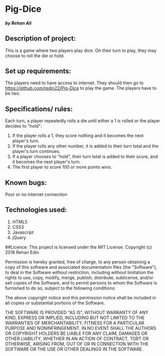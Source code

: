 # Pig-Dice  
#### <em>by Rehan Ali</em>

## Description of project:
This is a game where two players play dice. On their turn to play, they may choose to roll the die or hold.

## Set up requirements:
The players need to have access to internet. They should then go to https://github.com/redin22/Pig-Dice to play the game.
The players have to be two.

## Specifications/ rules:

Each turn, a player repeatedly rolls a die until either a 1 is rolled or the player decides to "hold":
1. If the player rolls a 1, they score nothing and it becomes the next player's turn.
2. If the player rolls any other number, it is added to their turn total and the player's turn continues.
3. If a player chooses to "hold", their turn total is added to their score, and it becomes the next player's turn.
4. The first player to score 100 or more points wins.

## Known bugs:
Poor or no internet connection

## Technologies used:
1. HTML5
2. CSS3
3. Javascript
4. jQuery

##Licence:
This project is licensed under the MIT License.
Copyright (c) 2018 Rehan Edin

Permission is hereby granted, free of charge, to any person obtaining a copy of this software and associated documentation 
files (the "Software"), to deal in the Software without restriction, including without limitation the rights to use, copy,
modify, merge, publish, distribute, sublicense, and/or sell copies of the Software, and to permit persons to whom the Software 
is furnished to do so, subject to the following conditions:

The above copyright notice and this permission notice shall be included in all copies or substantial portions of the Software.

THE SOFTWARE IS PROVIDED "AS IS", WITHOUT WARRANTY OF ANY KIND, EXPRESS OR IMPLIED, INCLUDING BUT NOT LIMITED TO THE WARRANTIES
OF MERCHANTABILITY, FITNESS FOR A PARTICULAR PURPOSE AND NONINFRINGEMENT. IN NO EVENT SHALL THE AUTHORS OR COPYRIGHT HOLDERS
BE LIABLE FOR ANY CLAIM, DAMAGES OR OTHER LIABILITY, WHETHER IN AN ACTION OF CONTRACT, TORT OR OTHERWISE, ARISING FROM, OUT OF
OR IN CONNECTION WITH THE SOFTWARE OR THE USE OR OTHER DEALINGS IN THE SOFTWARE.

